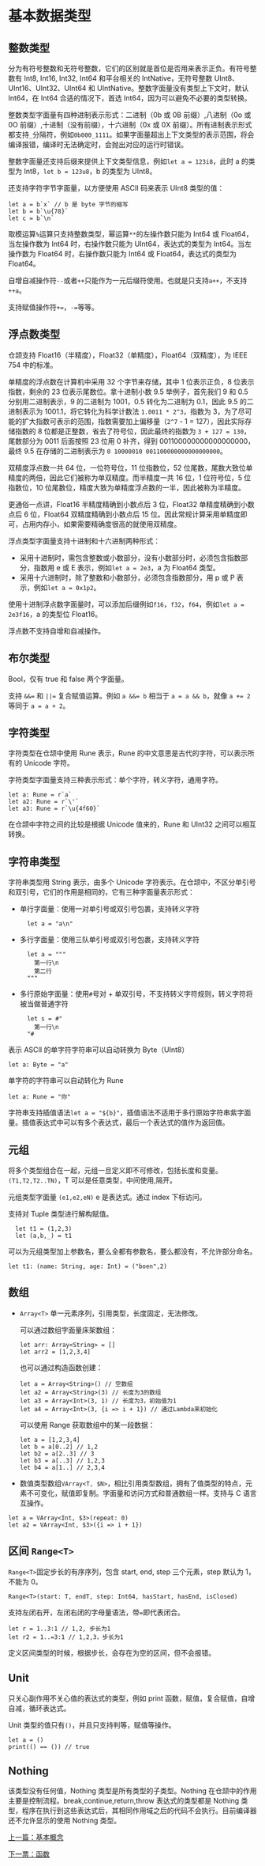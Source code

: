 # 基本数据类型

## 整数类型

分为有符号整数和无符号整数，它们的区别就是首位是否用来表示正负。有符号整数有 Int8, Int16, Int32, Int64 和平台相关的 IntNative，无符号整数 UInt8、UInt16、UInt32、UInt64 和 UIntNative。整数字面量没有类型上下文时，默认 Int64，在 Int64 合适的情况下，首选 Int64，因为可以避免不必要的类型转换。

整数类型字面量有四种进制表示形式：二进制（0b 或 0B 前缀）,八进制（0o 或 0O 前缀）,十进制（没有前缀），十六进制（0x 或 0X 前缀）。所有进制表示形式都支持`_`分隔符，例如`0b000_1111`。如果字面量超出上下文类型的表示范围，将会编译报错，编译时无法确定时，会抛出对应的运行时错误。

整数字面量还支持后缀来提供上下文类型信息，例如`let a = 123i8`，此时 a 的类型为 Int8，`let b = 123u8`，b 的类型为 UInt8。

还支持字符字节字面量，以方便使用 ASCII 码来表示 UInt8 类型的值：

```
let a = b`x` // b 是 byte 字节的缩写
let b = b`\u{78}`
let c = b`\n`
```

取模运算`%`运算只支持整数类型，幂运算`**`的左操作数只能为 Int64 或 Float64，当左操作数为 Int64 时，右操作数只能为 UInt64，表达式的类型为 Int64。当左操作数为 Float64 时，右操作数只能为 Int64 或 Float64，表达式的类型为 Float64。

自增自减操作符`--`或者`++`只能作为一元后缀符使用。也就是只支持`a++`，不支持`++a`。

支持赋值操作符`+=`，`-=`等等。

## 浮点数类型

仓颉支持 Float16（半精度），Float32（单精度），Float64（双精度），为 IEEE 754 中的标准。

单精度的浮点数在计算机中采用 32 个字节来存储，其中 1 位表示正负，8 位表示指数，剩余的 23 位表示尾数位。拿十进制小数 9.5 举例子，首先我们
9 和 0.5 分别用二进制表示，9 的二进制为 1001，0.5 转化为二进制为 0.1，因此 9.5 的二进制表示为 1001.1，将它转化为科学计数法 `1.0011 * 2^3`，指数为 3，为了尽可能的扩大指数可表示的范围，指数需要加上偏移量（`2^7` - 1 = 127），因此实际存储指数的 8 位都是正整数，省去了符号位，因此最终的指数为 `3 + 127 = 130`，尾数部分为 0011 后面按照 23 位用 0 补齐，得到 001100000000000000000，最终 9.5 在存储的二进制表示为 `0 10000010 001100000000000000000`。

双精度浮点数一共 64 位，一位符号位，11 位指数位，52 位尾数，尾数大致位单精度的两倍，因此它们被称为单双精度。而半精度一共 16 位，1 位符号位，5 位指数位，10 位尾数位，精度大致为单精度浮点数的一半，因此被称为半精度。

更通俗一点讲，Float16 半精度精确到小数点后 3 位，Float32 单精度精确到小数点后 6 位，Float64 双精度精确到小数点后 15 位。因此常规计算采用单精度即可，占用内存小，如果需要精确度很高的就使用双精度。

浮点类型字面量支持十进制和十六进制两种形式：

- 采用十进制时，需包含整数或小数部分，没有小数部分时，必须包含指数部分，指数用 e 或 E 表示，例如`let a = 2e3`，a 为 Float64 类型。
- 采用十六进制时，除了整数和小数部分，必须包含指数部分，用 p 或 P 表示，例如`let a = 0x1p2`。

使用十进制浮点数字面量时，可以添加后缀例如`f16`，`f32`，`f64`，例如`let a = 2e3f16`，a 的类型位 Float16。

浮点数不支持自增和自减操作。

## 布尔类型

Bool，仅有 true 和 false 两个字面量。

支持 `&&=` 和 `||=` 复合赋值运算。例如 `a &&= b` 相当于 `a = a && b`，就像 `a += 2`等同于 `a = a + 2`。

## 字符类型

字符类型在仓颉中使用 Rune 表示，Rune 的中文意思是古代的字符，可以表示所有的 Unicode 字符。

字符类型字面量支持三种表示形式：单个字符，转义字符，通用字符。

```
let a: Rune = r`a`
let a2: Rune = r`\'`
let a3: Rune = r`\u{4f60}`
```

在仓颉中字符之间的比较是根据 Unicode 值来的，Rune 和 UInt32 之间可以相互转换。

## 字符串类型

字符串类型用 String 表示，由多个 Unicode 字符表示。在仓颉中，不区分单引号和双引号，它们的作用是相同的，它有三种字面量表示形式：

- 单行字面量：使用一对单引号或双引号包裹，支持转义字符
  ```
    let a = "a\n"
  ```
- 多行字面量：使用三队单引号或双引号包裹，支持转义字符
  ```
    let a = """
      第一行\n
      第二行
    """
  ```
- 多行原始字面量：使用`#`号对 + 单双引号，不支持转义字符规则，转义字符将被当做普通字符
  ```
    let s = #"
      第一行\n
    "#
  ```

表示 ASCII 的单字符字符串可以自动转换为 Byte（UInt8）

```
let a: Byte = "a"
```

单字符的字符串可以自动转化为 Rune

```
let a: Rune = "你"
```

字符串支持插值语法`let a = "${b}"`，插值语法不适用于多行原始字符串紫字面量。插值表达式中可以有多个表达式，最后一个表达式的值作为返回值。

## 元组

将多个类型组合在一起，元组一旦定义即不可修改，包括长度和变量。`(T1,T2,T2..TN)`，T 可以是任意类型，中间使用,隔开。

元组类型字面量 `(e1,e2,eN)` e 是表达式。通过 index 下标访问。

支持对 Tuple 类型进行解构赋值。

```
  let t1 = (1,2,3)
  let (a,b,_) = t1
```

可以为元组类型加上参数名，要么全都有参数名，要么都没有，不允许部分命名。

```
let t1: (name: String, age: Int) = ("boen",2)
```

## 数组

- `Array<T>` 单一元素序列，引用类型，长度固定，无法修改。

  可以通过数组字面量床架数组：

  ```
  let arr: Array<String> = []
  let arr2 = [1,2,3,4]
  ```

  也可以通过构造函数创建：

  ```
  let a = Array<String>() // 空数组
  let a2 = Array<String>(3) // 长度为3的数组
  let a3 = Array<Int>(3, 1) // 长度为3，初始值为1
  let a4 = Array<Int>(3, {i => i + 1}) // 通过Lambda来初始化
  ```

  可以使用 Range 获取数组中的某一段数据：

  ```
  let a = [1,2,3,4]
  let b = a[0..2] // 1,2
  let b2 = a[2..3] // 3
  let b3 = a[..3] // 1,2,3
  let b4 = a[1..] // 2,3,4
  ```

- 数值类型数组`VArray<T, $N>`，相比引用类型数组，拥有了值类型的特点，元素不可变化，赋值即复制。字面量和访问方式和普通数组一样。支持与 C 语言互操作。

```
let a = VArray<Int, $3>(repeat: 0)
let a2 = VArray<Int, $3>({i => i + 1})
```

## 区间 `Range<T>`

`Range<T>`固定步长的有序序列，包含 start, end, step 三个元素，step 默认为 1，不能为 0。

```
Range<T>(start: T, endT, step: Int64, hasStart, hasEnd, isClosed)
```

支持左闭右开，左闭右闭的字母量语法，带`=`即代表闭合。

```
let r = 1..3:1 // 1,2, 步长为1
let r2 = 1..=3:1 // 1,2,3，步长为1
```

定义区间类型的时候，根据步长，会存在为空的区间，但不会报错。

## Unit

只关心副作用不关心值的表达式的类型，例如 print 函数，赋值，复合赋值，自增自减，循环表达式。

Unit 类型的值只有`()`，并且只支持判等，赋值等操作。

```
let a = ()
print(() == ()) // true
```

## Nothing

该类型没有任何值，Nothing 类型是所有类型的子类型。Nothing 在仓颉中的作用主要是控制流程。break,continue,return,throw 表达式的类型都是 Nothing 类型，程序在执行到这些表达式后，其相同作用域之后的代码不会执行。目前编译器还不允许显示的使用 Nothing 类型。

[上一篇：基本概念](./basic.md)

[下一票：函数](./func.md)
